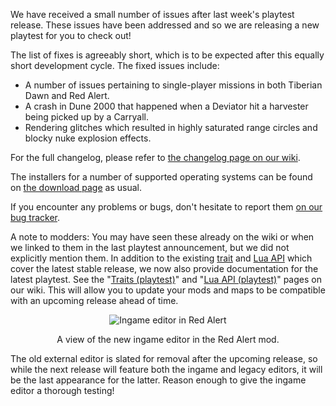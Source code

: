 We have received a small number of issues after last week's playtest release. These issues have been addressed and so we are releasing a new playtest for you to check out!

The list of fixes is agreeably short, which is to be expected after this equally short development cycle. The fixed issues include:

* A number of issues pertaining to single-player missions in both Tiberian Dawn and Red Alert.
* A crash in Dune 2000 that happened when a Deviator hit a harvester being picked up by a Carryall.
* Rendering glitches which resulted in highly saturated range circles and blocky nuke explosion effects.

For the full changelog, please refer to [the changelog page on our wiki](http://changelog.openra.net).

The installers for a number of supported operating systems can be found on [the download page](/download/) as usual.

If you encounter any problems or bugs, don't hesitate to report them [on our bug tracker](http://bugs.openra.net).

A note to modders: You may have seen these already on the wiki or when we linked to them in the last playtest announcement, but we did not explicitly mention them. In addition to the existing [trait](http://wiki.openra.net/Traits) and [Lua API](http://wiki.openra.net/Lua-API)  which cover the latest stable release, we now also provide documentation for the latest playtest. See the "[Traits (playtest)](http://wiki.openra.net/Traits-(playtest))" and "[Lua API (playtest)](http://wiki.openra.net/Lua-API-(playtest))" pages on our wiki. This will allow you to update your mods and maps to be compatible with an upcoming release ahead of time.

<div style="text-align:center" markdown="1">

![Ingame editor in Red Alert](/images/news/20150531-ra-editor.png)

A view of the new ingame editor in the Red Alert mod.
</div>

The old external editor is slated for removal after the upcoming release, so while the next release will feature both the ingame and legacy editors, it will be the last appearance for the latter. Reason enough to give the ingame editor a thorough testing!
